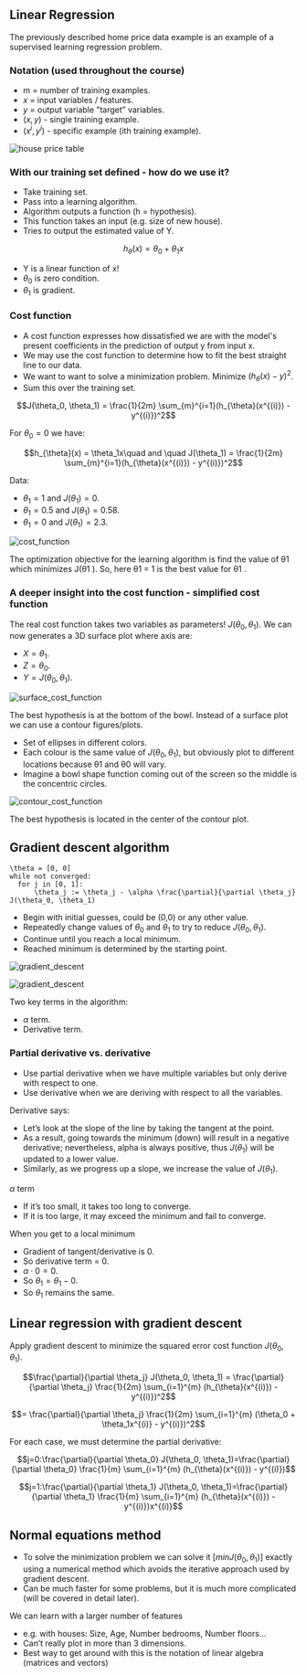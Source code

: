 ## Linear Regression
The previously described home price data example is an example of a supervised learning regression problem.

### Notation (used throughout the course)
* m = number of training examples.
* $x$ = input variables / features.
* $y$ = output variable ”target” variables.
* $(x, y)$ - single training example.
* $(x^i, y^i)$ - specific example (ith training example).

![house price table](https://github.com/djeada/Stanford-Machine-Learning/blob/main/slides/resources/house_price_table.png)

### With our training set defined - how do we use it?
* Take training set.
* Pass into a learning algorithm.
* Algorithm outputs a function (h = hypothesis).
* This function takes an input (e.g. size of new house).
* Tries to output the estimated value of Y.

$$h_{\theta}(x) = \theta_0 + \theta_1x$$

* Y is a linear function of x!
* $\theta_0$ is zero condition.
* $\theta_1$ is gradient.

### Cost function
* A cost function expresses how dissatisfied we are with the model's present coefficients in the prediction of output y from input x. 
* We may use the cost function to determine how to fit the best straight line to our data.
* We want to want to solve a minimization problem. Minimize $(h_{\theta}(x) - y)^2$.
* Sum this over the training set.

$$J(\theta_0, \theta_1) = \frac{1}{2m} \sum_{m}^{i=1}(h_{\theta}(x^{(i)}) - y^{(i)})^2$$

For $\theta_0 = 0$ we have:

$$h_{\theta}(x) = \theta_1x\quad and \quad J(\theta_1) = \frac{1}{2m} \sum_{m}^{i=1}(h_{\theta}(x^{(i)}) - y^{(i)})^2$$

Data:
* $\theta_1 = 1$ and $J(\theta_1)= 0$.
* $\theta_1 = 0.5$ and $J(\theta_1)= 0.58$.
* $\theta_1 = 0$ and $J(\theta_1)= 2.3$.

![cost_function](https://github.com/djeada/Stanford-Machine-Learning/blob/main/slides/resources/cost_function.png)

The optimization objective for the learning algorithm is find the value of θ1
which minimizes J(θ1 ). So, here θ1 = 1 is the best value for θ1 .

### A deeper insight into the cost function - simplified cost function

The real cost function takes two variables as parameters! $J(\theta_0, \theta_1)$.
We can now generates a 3D surface plot where axis are:

* $X = \theta_1$.
* $Z = \theta_0$.
* $Y = J(\theta_0,\theta_1)$.
  
![surface_cost_function](https://github.com/djeada/Stanford-Machine-Learning/blob/main/slides/resources/surface_cost_function.png)

The best hypothesis is at the bottom of the bowl.
Instead of a surface plot we can use a contour figures/plots.
* Set of ellipses in different colors.
* Each colour is the same value of $J(\theta_0,\theta_1)$, but obviously plot to different
locations because θ1 and θ0 will vary.
* Imagine a bowl shape function coming out of the screen so the middle is
the concentric circles.

![contour_cost_function](https://github.com/djeada/Stanford-Machine-Learning/blob/main/slides/resources/contour_cost_function.png)


The best hypothesis is located in the center of the contour plot.

## Gradient descent algorithm

    \theta = [0, 0]
    while not converged:
      for j in [0, 1]:
          \theta_j := \theta_j - \alpha \frac{\partial}{\partial \theta_j} J(\theta_0, \theta_1)
      

* Begin with initial guesses, could be (0,0) or any other value.
* Repeatedly change values of $\theta_0$ and $\theta_1$ to try to reduce  $J(\theta_0, \theta_1)$.
* Continue until you reach a local minimum.
* Reached minimum is determined by the starting point.

![gradient_descent](https://github.com/djeada/Stanford-Machine-Learning/blob/main/slides/resources/gradient_descent.png)

![gradient_descent](https://user-images.githubusercontent.com/37275728/201476896-555ad8c4-8422-428b-937f-12cdf70d75bd.png)

Two key terms in the algorithm:
* $\alpha$ term.
* Derivative term.

### Partial derivative vs. derivative
* Use partial derivative when we have multiple variables but only derive with respect to one.
* Use derivative when we are deriving with respect to all the variables.

Derivative says:
* Let’s look at the slope of the line by taking the tangent at the point.
* As a result, going towards the minimum (down) will result in a negative derivative; nevertheless, alpha is always positive, thus $J(\theta_1)$ will be updated to a lower value.
* Similarly, as we progress up a slope, we increase the value of $J(\theta_1)$.

$\alpha$ term
* If it’s too small, it takes too long to converge.
* If it is too large, it may exceed the minimum and fail to converge.

When you get to a local minimum
* Gradient of tangent/derivative is 0.
* So derivative term = 0.
* $\alpha \cdot 0 = 0$.
* So $\theta_1 = \theta_1 - 0$.
* So $\theta_1$ remains the same.
  
## Linear regression with gradient descent
Apply gradient descent to minimize the squared error cost function $J(\theta_0, \theta_1)$.

$$\frac{\partial}{\partial \theta_j} J(\theta_0, \theta_1) = \frac{\partial}{\partial \theta_j} \frac{1}{2m} \sum_{i=1}^{m} (h_{\theta}(x^{(i)}) - y^{(i)})^2$$

$$= \frac{\partial}{\partial \theta_j} \frac{1}{2m} \sum_{i=1}^{m} (\theta_0 + \theta_1x^{(i)} - y^{(i)})^2$$

For each case, we must determine the partial derivative:

$$j=0:\frac{\partial}{\partial \theta_0} J(\theta_0, \theta_1)=\frac{\partial}{\partial \theta_0} \frac{1}{m} \sum_{i=1}^{m} (h_{\theta}(x^{(i)}) - y^{(i)})$$

$$j=1:\frac{\partial}{\partial \theta_1} J(\theta_0, \theta_1)=\frac{\partial}{\partial \theta_1} \frac{1}{m} \sum_{i=1}^{m} (h_{\theta}(x^{(i)}) - y^{(i)})x^{(i)}$$

## Normal equations method
* To solve the minimization problem we can solve it $[ min J(\theta_0, \theta_1) ]$ exactly using a numerical method which avoids the iterative approach used by gradient descent.
* Can be much faster for some problems, but it is much more complicated (will be covered in detail later).

We can learn with a larger number of features
* e.g. with houses: Size, Age, Number bedrooms, Number floors...
* Can’t really plot in more than 3 dimensions.
* Best way to get around with this is the notation of linear algebra (matrices and vectors)
